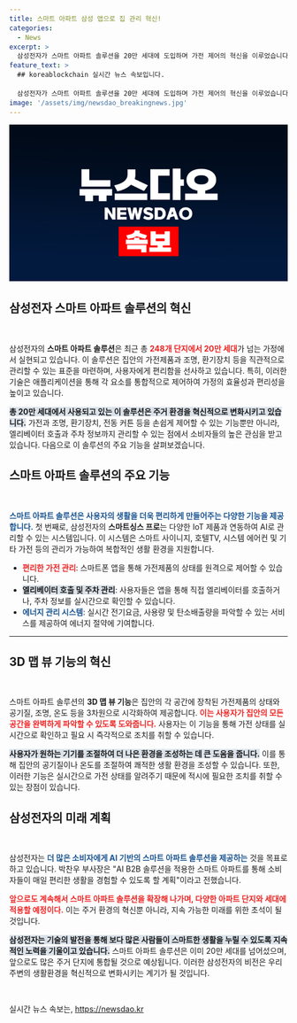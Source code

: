 ```yaml
---
title: 스마트 아파트 삼성 앱으로 집 관리 혁신!
categories:
  - News
excerpt: >
  삼성전자가 스마트 아파트 솔루션을 20만 세대에 도입하며 가전 제어의 혁신을 이루었습니다. 직관적인 3D 맵 뷰와 AI 기능으로 집안 관리의 편리함을 경험해보세요!
feature_text: >
  ## koreablockchain 실시간 뉴스 속보입니다.

  삼성전자가 스마트 아파트 솔루션을 20만 세대에 도입하며 가전 제어의 혁신을 이루었습니다. 직관적인 3D 맵 뷰와 AI 기능으로 집안 관리의 편리함을 경험해보세요!
image: '/assets/img/newsdao_breakingnews.jpg'
---
```


<p><img src="/assets/img/newsdao_breakingnews.jpg" alt="koreablockchain 속보" /></p>

<h2 data-ke-size="size26">삼성전자 스마트 아파트 솔루션의 혁신</h2>

<p data-ke-size="size16">&nbsp;</p>

<p>삼성전자의 <b>스마트 아파트 솔루션</b>은 최근 총 <b><span style="color: #ee2323;">248개 단지에서 20만 세대</span></b>가 넘는 가정에서 실현되고 있습니다. 이 솔루션은 집안의 가전제품과 조명, 환기장치 등을 직관적으로 관리할 수 있는 표준을 마련하며, 사용자에게 편리함을 선사하고 있습니다. 특히, 이러한 기술은 애플리케이션을 통해 각 요소를 통합적으로 제어하여 가정의 효율성과 편리성을 높이고 있습니다. </p>

<p><b><span style="background-color: #21538527;">총 20만 세대에서 사용되고 있는 이 솔루션은 주거 환경을 혁신적으로 변화시키고 있습니다.</span></b> 가전과 조명, 환기장치, 전동 커튼 등을 손쉽게 제어할 수 있는 기능뿐만 아니라, 엘리베이터 호출과 주차 정보까지 관리할 수 있는 점에서 소비자들의 높은 관심을 받고 있습니다. 다음으로 이 솔루션의 주요 기능을 살펴보겠습니다.</p>

<h2 data-ke-size="size26">스마트 아파트 솔루션의 주요 기능</h2>

<p data-ke-size="size16">&nbsp;</p>

<p><b><span style="color: #1a5490;">스마트 아파트 솔루션은 사용자의 생활을 더욱 편리하게 만들어주는 다양한 기능을 제공합니다.</span></b> 첫 번째로, 삼성전자의 <b>스마트싱스 프로</b>는 다양한 IoT 제품과 연동하여 AI로 관리할 수 있는 시스템입니다. 이 시스템은 스마트 사이니지, 호텔TV, 시스템 에어컨 및 기타 가전 등의 관리가 가능하여 복합적인 생활 환경을 지원합니다.</p>

<ul>
    <li><b><span style="color: #ee2323;">편리한 가전 관리</span></b>: 스마트폰 앱을 통해 가전제품의 상태를 원격으로 제어할 수 있습니다.</li>
    <li><b><span style="background-color: #21538527;">엘리베이터 호출 및 주차 관리</span></b>: 사용자들은 앱을 통해 직접 엘리베이터를 호출하거나, 주차 정보를 실시간으로 확인할 수 있습니다.</li>
    <li><b><span style="color: #1a5490;">에너지 관리 시스템</span></b>: 실시간 전기요금, 사용량 및 탄소배출량을 파악할 수 있는 서비스를 제공하여 에너지 절약에 기여합니다.</li>
</ul>

<hr>

<h2 data-ke-size="size26">3D 맵 뷰 기능의 혁신</h2>

<p data-ke-size="size16">&nbsp;</p>

<p>스마트 아파트 솔루션의 <b>3D 맵 뷰 기능</b>은 집안의 각 공간에 장착된 가전제품의 상태와 공기질, 조명, 온도 등을 3차원으로 시각화하여 제공합니다. <b><span style="color: #ee2323;">이는 사용자가 집안의 모든 공간을 완벽하게 파악할 수 있도록 도와줍니다.</span></b> 사용자는 이 기능을 통해 가전 상태를 실시간으로 확인하고 필요 시 즉각적으로 조치를 취할 수 있습니다.</p>

<p><b><span style="background-color: #21538527;">사용자가 원하는 기기를 조절하여 더 나은 환경을 조성하는 데 큰 도움을 줍니다.</span></b> 이를 통해 집안의 공기질이나 온도를 조절하여 쾌적한 생활 환경을 조성할 수 있습니다. 또한, 이러한 기능은 실시간으로 가전 상태를 알려주기 때문에 적시에 필요한 조치를 취할 수 있는 장점이 있습니다.</p>

<h2 data-ke-size="size26">삼성전자의 미래 계획</h2>

<p data-ke-size="size16">&nbsp;</p>

<p>삼성전자는 <b><span style="color: #1a5490;">더 많은 소비자에게 AI 기반의 스마트 아파트 솔루션을 제공하는</span></b> 것을 목표로 하고 있습니다. 박찬우 부사장은 "AI B2B 솔루션을 적용한 스마트 아파트를 통해 소비자들이 매일 편리한 생활을 경험할 수 있도록 할 계획"이라고 전했습니다. </p>

<p><b><span style="color: #ee2323;">앞으로도 계속해서 스마트 아파트 솔루션을 확장해 나가며, 다양한 아파트 단지와 세대에 적용할 예정이다.</span></b> 이는 주거 환경의 혁신뿐 아니라, 지속 가능한 미래를 위한 초석이 될 것입니다.</p>

<p><b><span style="background-color: #21538527;">삼성전자는 기술의 발전을 통해 보다 많은 사람들이 스마트한 생활을 누릴 수 있도록 지속적인 노력을 기울이고 있습니다.</span></b> 스마트 아파트 솔루션은 이미 20만 세대를 넘어섰으며, 앞으로도 많은 주거 단지에 통합될 것으로 예상됩니다. 이러한 삼성전자의 비전은 우리 주변의 생활환경을 혁신적으로 변화시키는 계기가 될 것입니다.</p>

<p data-ke-size="size16">&nbsp;</p>
실시간 뉴스 속보는, <a href="https://newsdao.kr" rel="dofollow">https://newsdao.kr</a>


